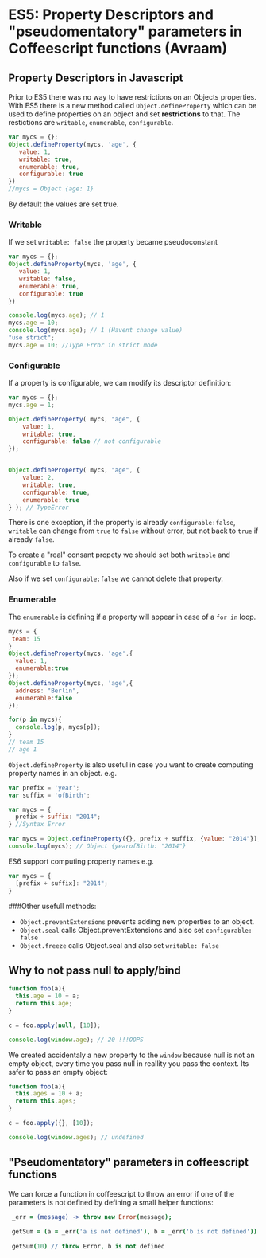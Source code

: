 # ES5: Property Descriptors and "pseudomentatory" parameters in Coffeescript functions (Avraam)

## Property Descriptors in Javascript

Prior to ES5 there was no way to have restrictions on an Objects properties. With ES5 there is a new method called `Object.defineProperty` which can be used to define properties on an object and set **restrictions** to that. The restictions are `writable`, `enumerable`, `configurable`.

```js
var mycs = {};
Object.defineProperty(mycs, 'age', {
   value: 1,
   writable: true,
   enumerable: true,
   configurable: true
})
//mycs = Object {age: 1}
```

By default the values are set true. 

### Writable

If we set `writable: false` the property became pseudoconstant
```js
var mycs = {};
Object.defineProperty(mycs, 'age', {
   value: 1,
   writable: false,
   enumerable: true,
   configurable: true
})

console.log(mycs.age); // 1
mycs.age = 10;
console.log(mycs.age); // 1 (Havent change value)
"use strict";
mycs.age = 10; //Type Error in strict mode
```

### Configurable
If a property is  configurable, we can modify its descriptor definition:
```js
var mycs = {};
mycs.age = 1;

Object.defineProperty( mycs, "age", {
    value: 1,
    writable: true,
    configurable: false // not configurable
});


Object.defineProperty( mycs, "age", {
    value: 2,
    writable: true, 
    configurable: true, 
    enumerable: true
} ); // TypeError

```
There is one exception, if the property is already `configurable:false`, `writable` can change from `true` to `false` without error, but not back to `true` if already `false`.

To create a "real" consant propety we should set both `writable` and `configurable` to `false`.

Also if we set `configurable:false` we cannot delete that property.

### Enumerable
The `enumerable` is defining if a property will appear in case of a `for in` loop.

```js
mycs = {
 team: 15
}
Object.defineProperty(mycs, 'age',{
  value: 1,
  enumerable:true
});
Object.defineProperty(mycs, 'age',{
  address: "Berlin",
  enumerable:false
});

for(p in mycs){
  console.log(p, mycs[p]);
}
// team 15
// age 1
```

`Object.defineProperty` is also useful in case you want to create computing property names in an object. e.g.
```js
var prefix = 'year';
var suffix = 'ofBirth';

var mycs = {
  prefix + suffix: "2014";
} //Syntax Error

var mycs = Object.defineProperty({}, prefix + suffix, {value: "2014"});
console.log(mycs); // Object {yearofBirth: "2014"}
```

ES6 support computing property names e.g. 
```js
var mycs = {
  [prefix + suffix]: "2014";
}
```

###Other usefull methods:
* `Object.preventExtensions`  prevents adding new properties to an object.
* `Object.seal` calls Object.preventExtensions and also set `configurable: false`
* `Object.freeze` calls Object.seal and also set `writable: false`


## Why to not pass null to apply/bind
```js
function foo(a){
  this.age = 10 + a;
  return this.age;
}

c = foo.apply(null, [10]);

console.log(window.age); // 20 !!!OOPS
```
We created accidentaly a new property to the `window` because null is not an empty object, every time you pass null in reallity you pass the context. Its safer to pass an empty object:

```js
function foo(a){
  this.ages = 10 + a;
  return this.ages;
}

c = foo.apply({}, [10]);

console.log(window.ages); // undefined
```

## "Pseudomentatory" parameters in coffeescript functions

We can force a function in coffeescript to throw an error if one of the parameters is not defined by defining a small helper functions:

```coffee
 _err = (message) -> throw new Error(message);
 
 getSum = (a = _err('a is not defined'), b = _err('b is not defined')) -> a + b
   
 getSum(10) // throw Error, b is not defined
 ```
